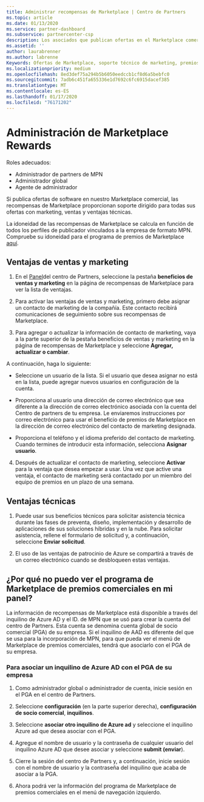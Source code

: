 ```yaml
---
title: Administrar recompensas de Marketplace | Centro de Partners
ms.topic: article
ms.date: 01/13/2020
ms.service: partner-dashboard
ms.subservice: partnercenter-csp
description: Los asociados que publican ofertas en el Marketplace comercial pueden beneficiarse de las ventajas que ofrecen soporte técnico de marketing.
ms.assetid: ''
author: laurabrenner
ms.author: labrenne
Keywords: Ofertas de Marketplace, soporte técnico de marketing, premios, ventajas del publicador
ms.localizationpriority: medium
ms.openlocfilehash: 8ed3def75a294b5b6050eedccb1cf8d6a5bebfc0
ms.sourcegitcommit: 7adb6c451fa655336e1d7692c6fc6915dacef385
ms.translationtype: MT
ms.contentlocale: es-ES
ms.lasthandoff: 01/17/2020
ms.locfileid: "76171202"
---
```

# <a name="manage-marketplace-rewards"></a>Administración de Marketplace Rewards

Roles adecuados:

- Administrador de partners de MPN
- Administrador global
- Agente de administrador

Si publica ofertas de software en nuestro Marketplace comercial, las recompensas de Marketplace proporcionan soporte dirigido para todas sus ofertas con marketing, ventas y ventajas técnicas. 

La idoneidad de las recompensas de Marketplace se calcula en función de todos los perfiles de publicador vinculados a la empresa de formato MPN. Compruebe su idoneidad para el programa de premios de Marketplace [aquí](https://partner.microsoft.com/dashboard/mpn/program/commercialmarketplace). 


## <a name="sales-and-marketing-benefits"></a>Ventajas de ventas y marketing

1. En el [Panel](https://partner.microsoft.com/dashboard)del centro de Partners, seleccione la pestaña **beneficios de ventas y marketing** en la página de recompensas de Marketplace para ver la lista de ventajas. 

2. Para activar las ventajas de ventas y marketing, primero debe asignar un contacto de marketing de la compañía. Este contacto recibirá comunicaciones de seguimiento sobre sus recompensas de Marketplace.

3. Para agregar o actualizar la información de contacto de marketing, vaya a la parte superior de la pestaña beneficios de ventas y marketing en la página de recompensas de Marketplace y seleccione **Agregar, actualizar o cambiar**. 

A continuación, haga lo siguiente:

  - Seleccione un usuario de la lista. Si el usuario que desea asignar no está en la lista, puede agregar nuevos usuarios en configuración de la cuenta.

  - Proporciona al usuario una dirección de correo electrónico que sea diferente a la dirección de correo electrónico asociada con la cuenta del Centro de partners de tu empresa. Le enviaremos instrucciones por correo electrónico para usar el beneficio de premios de Marketplace en la dirección de correo electrónico del contacto de marketing designada.

  - Proporciona el teléfono y el idioma preferido del contacto de marketing. Cuando termines de introducir esta información, selecciona **Asignar usuario**.

4. Después de actualizar el contacto de marketing, seleccione **Activar** para la ventaja que desea empezar a usar. Una vez que active una ventaja, el contacto de marketing será contactado por un miembro del equipo de premios en un plazo de una semana.

## <a name="technical-benefits"></a>Ventajas técnicas

1. Puede usar sus beneficios técnicos para solicitar asistencia técnica durante las fases de preventa, diseño, implementación y desarrollo de aplicaciones de sus soluciones híbridas y en la nube. Para solicitar asistencia, rellene el formulario de solicitud y, a continuación, seleccione **Enviar solicitud**.

2. El uso de las ventajas de patrocinio de Azure se compartirá a través de un correo electrónico cuando se desbloqueen estas ventajas. 

## <a name="why-cant-i-see-the-commercial-rewards-marketplace-program-on-my-dashboard"></a>¿Por qué no puedo ver el programa de Marketplace de premios comerciales en mi panel?

La información de recompensas de Marketplace está disponible a través del inquilino de Azure AD y el ID. de MPN que se usó para crear la cuenta del centro de Partners. Esta cuenta se denomina cuenta global de socio comercial (PGA) de su empresa. Si el inquilino de AAD es diferente del que se usa para la incorporación de MPN, para que pueda ver el menú de Marketplace de premios comerciales, tendrá que asociarlo con el PGA de su empresa. 

### <a name="to-associate-an-azure-ad-tenant-with-the-pga-of-your-company"></a>Para asociar un inquilino de Azure AD con el PGA de su empresa

1. Como administrador global o administrador de cuenta, inicie sesión en el PGA en el centro de Partners.

2. Seleccione **configuración** (en la parte superior derecha), **configuración de socio comercial**, **inquilinos**. 

3. Seleccione **asociar otro inquilino de Azure ad** y seleccione el inquilino Azure ad que desea asociar con el PGA.

4. Agregue el nombre de usuario y la contraseña de cualquier usuario del inquilino Azure AD que desee asociar y seleccione **submit (enviar**).

5. Cierre la sesión del centro de Partners y, a continuación, inicie sesión con el nombre de usuario y la contraseña del inquilino que acaba de asociar a la PGA.

6. Ahora podrá ver la información del programa de Marketplace de premios comerciales en el menú de navegación izquierdo.


